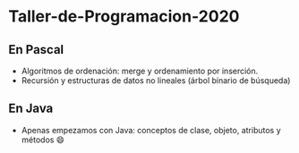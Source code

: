 # Taller-de-Programacion-2020
## En Pascal
* Algoritmos de ordenación: merge y ordenamiento por inserción.
* Recursión y estructuras de datos no lineales (árbol binario de búsqueda)
## En Java
* Apenas empezamos con Java: conceptos de clase, objeto, atributos y métodos :smile:
